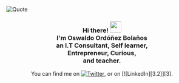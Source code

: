 ![Quote](https://github-readme-quotes.herokuapp.com/quote?theme=tokyonight&animation=grow_out_in&layout=default&font=Gabrielle)

<div align="center">
  

  
<h3>Hi there! <img src="https://raw.githubusercontent.com/MartinHeinz/MartinHeinz/master/wave.gif" width="30px"> <br> I'm Oswaldo Ordóñez Bolaños <br> an I.T Consultant, Self learner, <br>Entrepreneur, Curious, <br> and teacher. </h3>

<!--
**AndresOrdonez369/AndresOrdonez369** is a ✨ _special_ ✨ repository because its `README.md` (this file) appears on your GitHub profile.

Here are some ideas to get you started:

- 🔭 I’m currently working on Fine Arts University Cali.
- 🌱 I’m currently learning Unity and JavaScript 
- ⚡ I’m researching on deep reinforcement learning.
-->

<!-- Actual text -->

You can find me on [![Twitter][1.2]][1], or on [![LinkedIn][3.2]][3].

<!-- Icons -->

[1.2]: http://i.imgur.com/wWzX9uB.png (twitter icon without padding)
[2.2]: https://raw.githubusercontent.com/MartinHeinz/MartinHeinz/master/linkedin-3-16.png (LinkedIn icon without padding)

<!-- Links to your social media accounts -->

[1]: https://twitter.com/lsimulado
[2]: https://www.linkedin.com/in/oswaldo-ordonez/

</div>
